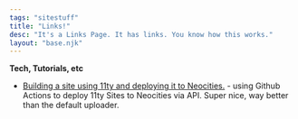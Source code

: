 ```yaml
---
tags: "sitestuff"
title: "Links!"
desc: "It's a Links Page. It has links. You know how this works."
layout: "base.njk"
---
```


**Tech, Tutorials, etc**
- [Building a site using 11ty and deploying it to Neocities.](https://afellowu.neocities.org/blog/11ty-github-and-neocities) - using Github Actions to deploy 11ty Sites to Neocities via API. Super nice, way better than the default uploader.
